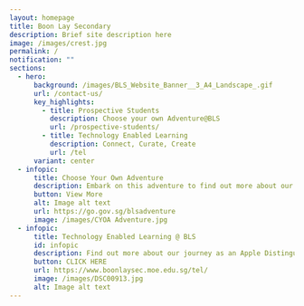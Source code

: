 ```yaml
---
layout: homepage
title: Boon Lay Secondary
description: Brief site description here
image: /images/crest.jpg
permalink: /
notification: ""
sections:
  - hero:
      background: /images/BLS_Website_Banner__3_A4_Landscape_.gif
      url: /contact-us/
      key_highlights:
        - title: Prospective Students
          description: Choose your own Adventure@BLS
          url: /prospective-students/
        - title: Technology Enabled Learning
          description: Connect, Curate, Create
          url: /tel
      variant: center
  - infopic:
      title: Choose Your Own Adventure
      description: Embark on this adventure to find out more about our BLS Family!
      button: View More
      alt: Image alt text
      url: https://go.gov.sg/blsadventure
      image: /images/CYOA Adventure.jpg
  - infopic:
      title: Technology Enabled Learning @ BLS
      id: infopic
      description: Find out more about our journey as an Apple Distinguished School.
      button: CLICK HERE
      url: https://www.boonlaysec.moe.edu.sg/tel/
      image: /images/DSC00913.jpg
      alt: Image alt text
---
```

